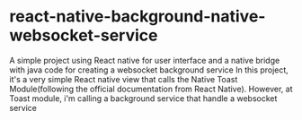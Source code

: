 # react-native-background-native-websocket-service
A simple project using React native for user interface and a native bridge with java code for creating a websocket background service
In this project, it's a very simple React native view that calls the Native Toast Module(following the official documentation from React Native). However, at Toast module, i'm calling a background service that handle a websocket service
